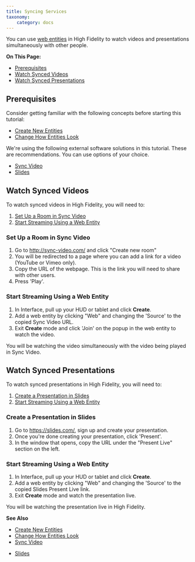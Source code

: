 ```yaml
---
title: Syncing Services
taxonomy:
    category: docs
---
```


You can use [web entities]() in High Fidelity to watch videos and presentations simultaneously with other people. 

**On This Page:**

- [Prerequisites](#prerequisites)
- [Watch Synced Videos](#watch-synced-videos)
- [Watch Synced Presentations](#watch-synced-presentations)


## Prerequisites

Consider getting familiar with the following concepts before starting this tutorial:

- [Create New Entities](../../../create/entities/create-entities)
- [Change How Entities Look](../../../create/entities/entity-appearance)

We're using the following external software solutions in this tutorial. These are recommendations. You can use options of your choice. 

+ [Sync Video](http://sync-video.com/)
+ [Slides](https://slides.com/)

## Watch Synced Videos

To watch synced videos in High Fidelity, you will need to:

1. [Set Up a Room in Sync Video](#set-up-room-in-sync-video)
2. [Start Streaming Using a Web Entity](#start-streaming-using-a-web-entity)

### Set Up a Room in Sync Video

1. Go to <http://sync-video.com/> and click "Create new room"
2. You will be redirected to a page where you can add a link for a video (YouTube or Vimeo only).
3. Copy the URL of the webpage. This is the link you will need to share with other users.
4. Press 'Play'.

### Start Streaming Using a Web Entity

1. In Interface, pull up your HUD or tablet and click **Create**.
2. Add a web entity by clicking "Web" and changing the 'Source' to the copied Sync Video URL.
3. Exit **Create** mode and click 'Join' on the popup in the web entity to watch the video.

You will be watching the video simultaneously with the video being played in Sync Video.



## Watch Synced Presentations

To watch synced presentations in High Fidelity, you will need to:

1. [Create a Presentation in Slides](#create-a-presentation-in-slides)
2. [Start Streaming Using a Web Entity](#start-streaming-using-a-web-entity)

### Create a Presentation in Slides

1. Go to <https://slides.com/>, sign up and create your presentation.
2. Once you're done creating your presentation, click 'Present'.
3. In the window that opens, copy the URL under the "Present Live" section on the left.   

### Start Streaming Using a Web Entity

1. In Interface, pull up your HUD or tablet and click **Create**.
2. Add a web entity by clicking "Web" and changing the 'Source' to the copied Slides Present Live link.
3. Exit **Create** mode and watch the presentation live.

You will be watching the presentation live in High Fidelity.

**See Also**

- [Create New Entities](../../../create/entities/create-entities)
- [Change How Entities Look](../../../create/entities/entity-appearance)
- [Sync Video](http://sync-video.com/)
+ [Slides](https://slides.com/)